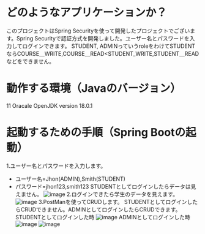 # どのようなアプリケーションか？
このプロジェクトはSpring Securityを使って開発したプロジェクトでございます。Spring Securityで認証方式を開発しました。ユーザー名とパスワードを入力してログインできます。
STUDENT, ADMINっていうroleをわけてSTUDENTならCOURSE＿WRITE,COURSE＿READ<STUDENT_WRITE,STUDENT＿READなどをできません。

# 動作する環境（Javaのバージョン）
11 Oracale OpenJDK version 18.0.1
# 起動するための手順（Spring Bootの起動）
1.ユーザー名とパスワードを入力します。
- ユーザー名=Jhon(ADMIN),Smith(STUDENT)
- パスワード=jhon123,smith123
STUDENTとしてログインしたらデータは見えません。
![image](https://user-images.githubusercontent.com/51205058/179034221-558a9ab8-7d75-4229-9af0-19f97d038a9a.png)
2.ログインできたら学生のデータを見えます。
![image](https://user-images.githubusercontent.com/51205058/179034408-87eaad63-dbe2-46df-95f3-a52af8cfc796.png)
3.PostManを使ってCRUDします。
STUDENTとしてログインしたらCRUDできません。ADMINとしてログインしたらCRUDできます。
STUDENTとしてログインした時
![image](https://user-images.githubusercontent.com/51205058/179148361-5fe0f5aa-e33e-440c-9870-a456a346f7a8.png)
ADMINとしてログインした時
![image](https://user-images.githubusercontent.com/51205058/179148411-1bbcc6bd-943c-4c23-9a12-a45caa77dc4e.png)
![image](https://user-images.githubusercontent.com/51205058/179148452-8fb9fb9e-c768-4e96-a0c9-71964903678f.png)


